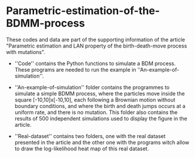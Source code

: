 # Parametric-estimation-of-the-BDMM-process 

These codes and data are part of the supporting information of the article "Parametric estimation and LAN property of the birth-death-move process with mutations".

- ''Code'' contains the Python functions to simulate a BDM process. These programs are needed to run the example in ''An-example-of-simulation''.

- ''An-example-of-simulation'' folder contains the programmes to simulate a simple BDMM process, where the particles move inside the square [-10,10]x[-10,10], each following a Brownian motion without boundary conditions, and where the birth and death jumps occurs at a uniform rate, and there is no mutation. This folder also contains the results of 500 independent simulations used to display the figure in the article.

- ''Real-dataset'' contains two folders, one with the real dataset presented in the article and the other one with the programs witch allow to draw the log-likelihood heat map of this real dataset.
